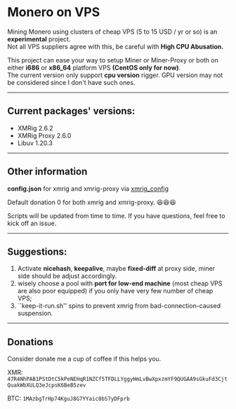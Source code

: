 # **Monero on VPS**
Mining Monero using clusters of cheap VPS (5 to 15 USD / yr or so) is an **experimental** project. </br>
Not all VPS suppliers agree with this, be careful with **High CPU Abusation.**

This project can ease your way to setup Miner or Miner-Proxy or both on either **i686** or **x86_64** platform VPS **(CentOS only for now)**. </br>
The current version only support **cpu version** rigger. GPU version may not be considered since I don't have such ones.

****
## Current packages' versions:
-   XMRig 2.6.2
-   XMRig Proxy 2.6.0
-   Libuv 1.20.3

****
## Other information
**config.json** for xmrig and xmrig-proxy via [xmrig_config](https://config.xmrig.com/)

Default donation 0 for both xmrig and xmrig-proxy. :satisfied::satisfied::satisfied:

Scripts will be updated from time to time. If you have questions, feel free to kick off an issue.

****

## **Suggestions:**
1.  Activate **nicehash**, **keepalive**, maybe **fixed-diff** at proxy side, miner side should be adjust accordingly.
2.  wisely choose a pool with **port for low-end machine** (most cheap VPS are also poor equipped) if you only have very few number of cheap VPS;
3.  ``keep-it-run.sh'' spins to prevent xmrig from bad-connection-caused suspension.

****
## Donations
Consider donate me a cup of coffee if this helps you.

XMR: ```47R4NhPAB1PStDtC5kPeNEHqR1NZCf5TFDLLYggyHmLvBwXpxzmYF9QUGAA9sGkuFd3CjtQuakWbXULQ3eJcpsK6BeB5zev```

BTC: ```1MAzbgTrHp74KguJ8G7YYaic8bS7yDFprb```